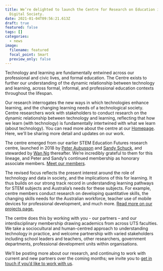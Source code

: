 ```yaml
---
title: We’re delighted to launch the Centre for Research on Education in a
  Digital Society.
date: 2021-01-04T09:56:21.613Z
draft: true
featured: false
tags: []
categories:
  - news
image:
  filename: featured
  focal_point: Smart
  preview_only: false
---
```

<!--StartFragment-->

Technology and learning are fundamentally entwined across our professional and civic lives, and formal education. The Centre exists to further our understanding of the dynamic relationship between technology and learning, across formal, informal, and professional education contexts throughout the lifespan.

Our research interrogates the new ways in which technologies enhance learning, and the changing learning needs of a technological society. Centre researchers work with stakeholders to conduct research on the dynamic relationship between technology and learning, reflecting that how we learn (with technology) is fundamentally intertwined with what we learn (about technology). You can read more about the centre at our [Homepage](https://www.uts.edu.au/research-and-teaching/our-research/centre-research-education-digital-society). Here, we'll be sharing more detail and updates on our work.

The centre emerged from our earlier STEM Education Futures research centre, launched in 2018 by [Peter Aubusson](https://www.uts.edu.au/staff/peter.aubusson) and [Sandy Schuck](https://www.uts.edu.au/staff/sandy.schuck), and stewarded by [Wan Ng](https://www.uts.edu.au/staff/wan.ng) thereafter. We’re incredibly grateful to them for this lineage, and Peter and Sandy’s continued membership as honorary associate members. [Meet our members](https://www.uts.edu.au/research-and-teaching/our-research/centre-research-learning-technological-society/meet-team).

The revised focus reflects the present interest around the role of technology and data in society, and the implications of this for learning. It thus builds on our strong track record in understanding learning pathways for STEM subjects and Australia’s needs for these subjects. For example, centre members conduct research on developing quantitative skills, the changing skills needs for the Australian workforce, teacher use of mobile devices for professional development, and much more. [Read more on our projects page.](https://www.uts.edu.au/research-and-teaching/our-research/centre-research-learning-technological-society/our-research)

The centre does this by working with you - our partners – and our interdisciplinary membership drawing academics from across UTS faculties. We take a sociocultural and human-centred approach to understanding technology in practice, and welcome partnership with varied stakeholders including school leaders and teachers, other researchers, government departments, professional development units within organisations.

We’ll be posting more about our research, and continuing to work with current and new partners over the coming months; we invite you to [get in touch if you’d like to work with us](https://www.uts.edu.au/research-and-teaching/our-research/centre-research-learning-technological-society/work-us).

<!--EndFragment-->